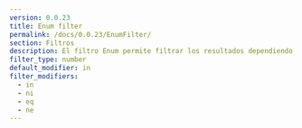 ```yaml
---
version: 0.0.23
title: Enum filter
permalink: /docs/0.0.23/EnumFilter/
section: Filtros
description: El filtro Enum permite filtrar los resultados dependiendo si el valor del atributo está contenido (o no) en la lista indicada.
filter_type: number
default_modifier: in
filter_modifiers:
  - in
  - ni
  - eq
  - ne
---
```

